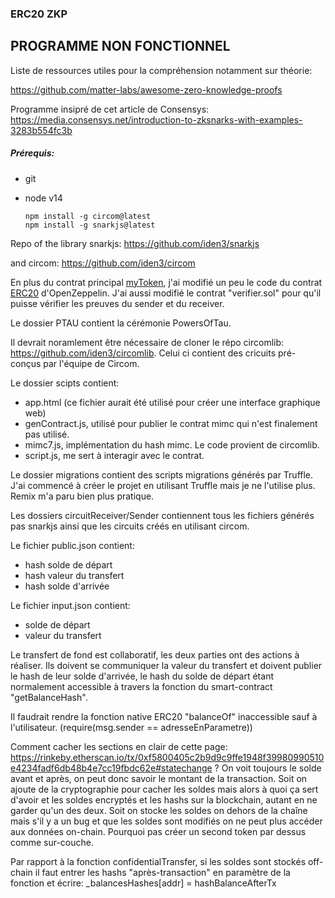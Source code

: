 ### ERC20 ZKP

## PROGRAMME NON FONCTIONNEL



Liste de ressources utiles pour la compréhension notamment sur théorie:

https://github.com/matter-labs/awesome-zero-knowledge-proofs



Programme insipré de cet article de Consensys: https://media.consensys.net/introduction-to-zksnarks-with-examples-3283b554fc3b



##### Prérequis:

- git

- node v14

  ```
  npm install -g circom@latest
  npm install -g snarkjs@latest
  ```

Repo of the library snarkjs: https://github.com/iden3/snarkjs

and circom: https://github.com/iden3/circom



En plus du contrat principal [myToken](https://github.com/AntoineMkr/ZKP_ERC20/blob/master/contracts/myToken.sol), j'ai modifié un peu le code du contrat [ERC20](https://github.com/AntoineMkr/ZKP_ERC20/blob/master/contracts/ERC20.sol) d'OpenZeppelin. J'ai aussi modifié le contrat "verifier.sol" pour qu'il puisse vérifier les preuves du sender et du receiver.

Le dossier PTAU contient la cérémonie PowersOfTau.

Il devrait noramlement être nécessaire de cloner le répo circomlib: https://github.com/iden3/circomlib. Celui ci contient des cricuits pré-conçus par l'équipe de Circom.

Le dossier scipts contient: 

- app.html (ce fichier aurait été utilisé pour créer une interface graphique web)
- genContract.js, utilisé pour publier le contrat mimc qui n'est finalement pas utilisé.
- mimc7.js, implémentation du hash mimc. Le code provient de circomlib.
- script.js, me sert à interagir avec le contrat.

Le dossier migrations contient des scripts migrations générés par Truffle. J'ai commencé à créer le projet en utilisant Truffle mais je ne l'utilise plus. Remix m'a paru bien plus pratique.

Les dossiers circuitReceiver/Sender contiennent tous les fichiers générés pas snarkjs ainsi que les circuits créés en utilisant circom.

Le fichier public.json contient:

- hash solde de départ
- hash valeur du transfert
- hash solde d'arrivée

Le fichier input.json contient:

- solde de départ
- valeur du transfert

Le transfert de fond est collaboratif, les deux parties ont des actions à réaliser. Ils doivent se communiquer la valeur du transfert et doivent publier le hash de leur solde d'arrivée, le hash du solde de départ étant normalement accessible à travers la fonction du smart-contract "getBalanceHash".

Il faudrait rendre la fonction native ERC20 "balanceOf" inaccessible sauf à l'utilisateur. (require(msg.sender == adresseEnParametre))

Comment cacher les sections en clair de cette page: https://rinkeby.etherscan.io/tx/0xf5800405c2b9d9c9ffe1948f39980990510e4234fadf6db48b4e7cc19fbdc62e#statechange ? On voit toujours le solde avant et après, on peut donc savoir le montant de la transaction. Soit on ajoute de la cryptographie pour cacher les soldes mais alors à quoi ça sert d'avoir et les soldes encryptés et les hashs sur la blockchain, autant en ne garder qu'un des deux. Soit on stocke les soldes on dehors de la chaîne mais s'il y a un bug et que les soldes sont modifiés on ne peut plus accéder aux données on-chain. Pourquoi pas créer un second token par dessus comme sur-couche.

Par rapport à la fonction confidentialTransfer, si les soldes sont stockés off-chain il faut entrer les hashs "après-transaction" en paramètre de la fonction et écrire: _balancesHashes[addr] = hashBalanceAfterTx 